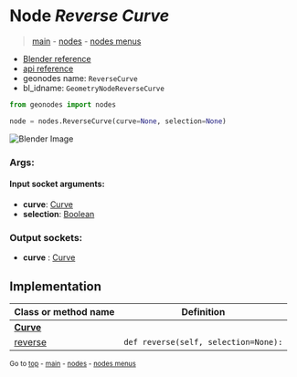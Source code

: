 # Node *Reverse Curve*

> [main](../index.md) - [nodes](nodes.md) - [nodes menus](nodes_menus.md)

- [Blender reference](https://docs.blender.org/manual/en/latest/modeling/geometry_nodes/curve/reverse_curve.html)
- [api reference](https://docs.blender.org/api/current/bpy.types.GeometryNodeReverseCurve.html)
- geonodes name: `ReverseCurve`
- bl_idname: `GeometryNodeReverseCurve`

```python
from geonodes import nodes

node = nodes.ReverseCurve(curve=None, selection=None)
```

![Blender Image](https://docs.blender.org/manual/en/latest/_images/node-types_GeometryNodeReverseCurve.webp)

### Args:

#### Input socket arguments:

- **curve**: [Curve](Curve.md)
- **selection**: [Boolean](Boolean.md)

### Output sockets:

- **curve** : [Curve](Curve.md)

## Implementation

| Class or method name | Definition |
|----------------------|------------|
| **[Curve](Curve.md)** |
| [reverse](Curve.md#reverse) | `def reverse(self, selection=None):` |

<sub>Go to [top](#node-Reverse-Curve) - [main](../index.md) - [nodes](nodes.md) - [nodes menus](nodes_menus.md)</sub>

